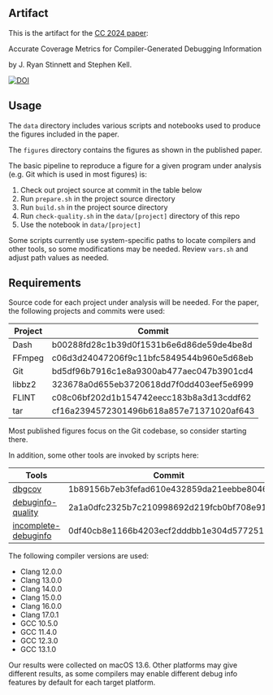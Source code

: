 ## Artifact

This is the artifact for the [CC 2024 paper][paper]:

Accurate Coverage Metrics for Compiler-Generated Debugging Information

by J. Ryan Stinnett and Stephen Kell.

[![DOI](https://zenodo.org/badge/DOI/10.5281/zenodo.10568392.svg)](https://doi.org/10.5281/zenodo.10568392)

## Usage

The `data` directory includes various scripts and notebooks used to produce the
figures included in the paper.

The `figures` directory contains the figures as shown in the published paper.

The basic pipeline to reproduce a figure for a given program under analysis
(e.g. Git which is used in most figures) is:

1. Check out project source at commit in the table below
2. Run `prepare.sh` in the project source directory
3. Run `build.sh` in the project source directory
4. Run `check-quality.sh` in the `data/[project]` directory of this repo
5. Use the notebook in `data/[project]`

Some scripts currently use system-specific paths to locate compilers and other
tools, so some modifications may be needed. Review `vars.sh` and adjust path
values as needed.

## Requirements

Source code for each project under analysis will be needed. For the paper, the
following projects and commits were used:

| Project | Commit |
| ------- | ------ |
| Dash    | b00288fd28c1b39d0f1531b6e6d86de59de4be8d |
| FFmpeg  | c06d3d24047206f9c11bfc5849544b960e5d68eb |
| Git     | bd5df96b7916c1e8a9300ab477aec047b3901cd4 |
| libbz2  | 323678a0d655eb3720618dd7f0dd403eef5e6999 |
| FLINT   | c08c06bf202d1b154742eecc183b8a3d13cddf62 |
| tar     | cf16a2394572301496b618a857e71371020af643 |

Most published figures focus on the Git codebase, so consider starting there.

In addition, some other tools are invoked by scripts here:

| Tools    | Commit |
| -------- | ------ |
| [dbgcov] | 1b89156b7eb3fefad610e432859da21eebbe8046 |
| [debuginfo-quality] | 2a1a0dfc2325b7c210998692d219fcb0bf708e91 |
| [incomplete-debuginfo] | 0df40cb8e1166b4203ecf2dddbb1e304d5772511 |

The following compiler versions are used:

- Clang 12.0.0
- Clang 13.0.0
- Clang 14.0.0
- Clang 15.0.0
- Clang 16.0.0
- Clang 17.0.1
- GCC 10.5.0
- GCC 11.4.0
- GCC 12.3.0
- GCC 13.1.0

Our results were collected on macOS 13.6. Other platforms may give different
results, as some compilers may enable different debug info features by default
for each target platform.

[paper]:
  https://doi.org/10.1145/3640537.3641578
[dbgcov]:
  https://github.com/stephenrkell/dbgcov
[debuginfo-quality]:
  https://github.com/jryans/debuginfo-quality/tree/debug-info-metrics
[incomplete-debuginfo]:
  https://github.com/jryans/incomplete-debuginfo/tree/debug-info-metrics
